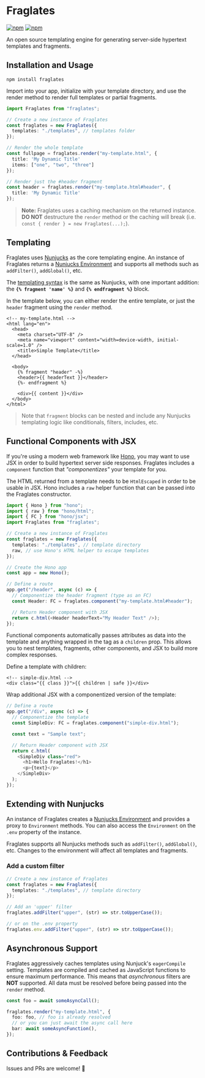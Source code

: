 # Fraglates

[![npm](https://img.shields.io/npm/v/fraglates.svg)](https://www.npmjs.com/package/fraglates)
[![npm](https://img.shields.io/npm/l/fraglates.svg)](https://www.npmjs.com/package/fraglates)

An open source templating engine for generating server-side hypertext templates and fragments.

## Installation and Usage

```
npm install fraglates
```

Import into your app, initialize with your template directory, and use the render method to render full templates or partial fragments.

```typescript
import Fraglates from "fraglates";

// Create a new instance of Fraglates
const fraglates = new Fraglates({
  templates: "./templates", // templates folder
});

// Render the whole template
const fullpage = fraglates.render("my-template.html", {
  title: 'My Dynamic Title'
  items: ["one", "two", "three"]
});

// Render just the #header fragment
const header = fraglates.render("my-template.html#header", {
  title: 'My Dynamic Title'
});
```

> **Note:** Fraglates uses a caching mechanism on the returned instance. **DO NOT** destructure the `render` method or the caching will break (i.e. `const { render } = new Fraglates(...);`).

## Templating

Fraglates uses [Nunjucks](https://mozilla.github.io/nunjucks/) as the core templating engine. An instance of Fraglates returns a [Nunjucks Environment](https://mozilla.github.io/nunjucks/api.html#environment) and supports all methods such as `addFilter()`, `addGlobal()`, etc.

The [templating syntax](https://mozilla.github.io/nunjucks/templating.html) is the same as Nunjucks, with one important addition: the **`{% fragment 'name' %}`** and **`{% endfragment %}`** block.

In the template below, you can either render the entire template, or just the `header` fragment using the `render` method.

```nunjucks
<!-- my-template.html -->
<html lang="en">
  <head>
    <meta charset="UTF-8" />
    <meta name="viewport" content="width=device-width, initial-scale=1.0" />
    <title>Simple Template</title>
  </head>

  <body>
    {% fragment "header" -%}
    <header>{{ headerText }}</header>
    {%- endfragment %}

    <div>{{ content }}</div>
  </body>
</html>
```

> Note that `fragment` blocks can be nested and include any Nunjucks templating logic like conditionals, filters, includes, etc.

## Functional Components with JSX

If you're using a modern web framework like [Hono](https://hono.dev/), you may want to use JSX in order to build hypertext server side responses. Fraglates includes a `component` function that _"componentizes"_ your template for you.

The HTML returned from a template needs to be `HtmlEscaped` in order to be usable in JSX. Hono includes a `raw` helper function that can be passed into the Fraglates constructor.

```typescript
import { Hono } from "hono";
import { raw } from "hono/html";
import { FC } from "hono/jsx";
import Fraglates from "fraglates";

// Create a new instance of Fraglates
const fraglates = new Fraglates({
  templates: "./templates", // template directory
  raw, // use Hono's HTML helper to escape templates
});

// Create the Hono app
const app = new Hono();

// Define a route
app.get("/header", async (c) => {
  // Componentize the header fragment (type as an FC)
  const Header: FC = fraglates.component("my-template.html#header");

  // Return Header component with JSX
  return c.html(<Header headerText="My Header Text" />);
});
```

Functional components automatically passes attributes as data into the template and anything wrapped in the tag as a `children` prop. This allows you to nest templates, fragments, other components, and JSX to build more complex responses.

Define a template with children:

```nunjucks
<!-- simple-div.html -->
<div class="{{ class }}">{{ children | safe }}</div>
```

Wrap additional JSX with a componentized version of the template:

```typescript
// Define a route
app.get("/div", async (c) => {
  // Componentize the template
  const SimpleDiv: FC = fraglates.component("simple-div.html");

  const text = "Sample text";

  // Return Header component with JSX
  return c.html(
    <SimpleDiv class="red">
      <h1>Hello Fraglates!</h1>
      <p>{text}</p>
    </SimpleDiv>
  );
});
```

## Extending with Nunjucks

An instance of Fraglates creates a [Nunjucks Environment](https://mozilla.github.io/nunjucks/api.html#environment) and provides a proxy to `Environment` methods. You can also access the `Environment` on the `.env` property of the instance.

Fraglates supports all Nunjucks methods such as `addFilter()`, `addGlobal()`, etc. Changes to the environment will affect all templates and fragments.

### Add a custom filter

```typescript
// Create a new instance of Fraglates
const fraglates = new Fraglates({
  templates: "./templates", // template directory
});

// Add an 'upper' filter
fraglates.addFilter("upper", (str) => str.toUpperCase());

// or on the .env property
fraglates.env.addFilter("upper", (str) => str.toUpperCase());
```

## Asynchronous Support

Fraglates aggressively caches templates using Nunjuck's `eagerCompile` setting. Templates are compiled and cached as JavaScript functions to ensure maximum performance. This means that _asynchronous_ filters are **NOT** supported. All data must be resolved before being passed into the `render` method.

```typescript
const foo = await someAsyncCall();

fraglates.render("my-template.html", {
  foo: foo, // foo is already resolved
  // or you can just await the async call here
  bar: await someAsyncFunction(),
});
```

## Contributions & Feedback

Issues and PRs are welcome! 🙌
